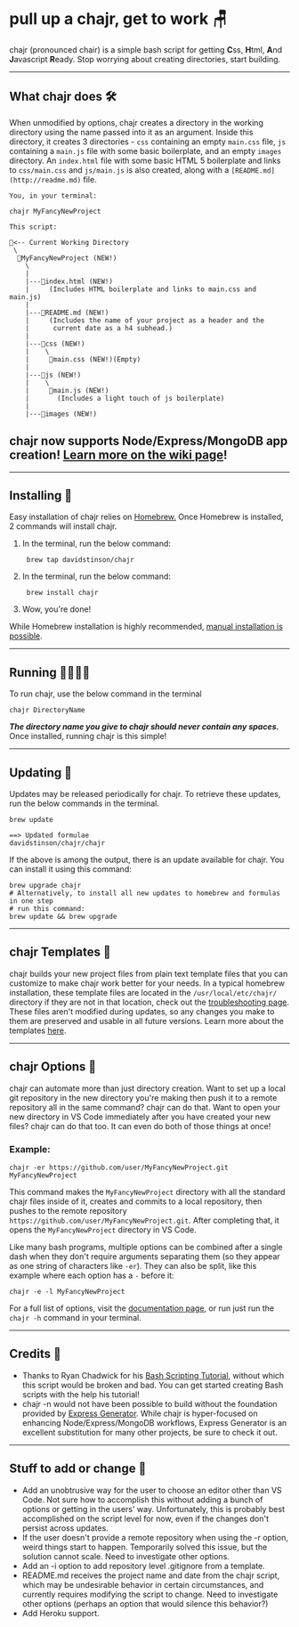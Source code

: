 # pull up a chajr, get to work 🪑

chajr (pronounced chair) is a simple bash script for getting **C**ss, **H**tml, **A**nd **J**avascript **R**eady. Stop worrying about creating directories, start building.

---

## What chajr does 🛠

When unmodified by options, chajr creates a directory in the working directory using the name passed into it as an argument. Inside this directory, it creates 3 directories - `css` containing an empty `main.css` file, `js` containing a `main.js` file with some basic boilerplate, and an empty `images` directory.  An `index.html` file with some basic HTML 5 boilerplate and links to `css/main.css` and `js/main.js` is also created, along with a `[README.md](http://readme.md)` file.

    You, in your terminal:
    
    chajr MyFancyNewProject
    
    This script:
    
    📂<-- Current Working Directory
     \
      📁MyFancyNewProject (NEW!)
        \
        |
        |---📄index.html (NEW!) 
        |     (Includes HTML boilerplate and links to main.css and main.js)
        |
        |---📄README.md (NEW!)
        |     (Includes the name of your project as a header and the 
        |      current date as a h4 subhead.)
        |
        |---📁css (NEW!)
        |    \
        |     📄main.css (NEW!)(Empty)
        |
        |---📁js (NEW!)
        |    \
        |     📄main.js (NEW!)
        |       (Includes a light touch of js boilerplate)
        |
        |---📁images (NEW!)

## chajr now supports Node/Express/MongoDB app creation! [Learn more on the wiki page](https://github.com/DavidStinson/chajr/wiki/Node-Express-MongoDB)!

---

## Installing 📲

Easy installation of chajr relies on [Homebrew.](https://brew.sh/) Once Homebrew is installed, 2 commands will install chajr.

1. In the terminal, run the below command:

        brew tap davidstinson/chajr

2. In the terminal, run the below command:

        brew install chajr

3. Wow, you're done!

While Homebrew installation is highly recommended, [manual installation is possible](https://github.com/DavidStinson/chajr/wiki/Advanced-Installation).

---

## Running 🏃‍♀️🏃‍♂️

To run chajr, use the below command in the terminal

    chajr DirectoryName

***The directory name you give to chajr should never contain any spaces.*** Once installed, running chajr is this simple!

---

## Updating 🎁

Updates may be released periodically for chajr. To retrieve these updates, run the below commands in the terminal.

    brew update

    ==> Updated formulae
    davidstinson/chajr/chajr

If the above is among the output, there is an update available for chajr. You can install it using this command:

    brew upgrade chajr
    # Alternatively, to install all new updates to homebrew and formulas in one step 
    # run this command:
    brew update && brew upgrade

---

## chajr Templates 📃

chajr builds your new project files from plain text template files that you can customize to make chajr work better for your needs. In a typical homebrew installation, these template files are located in the `/usr/local/etc/chajr/` directory if they are not in that location, check out the [troubleshooting page](https://github.com/DavidStinson/chajr/wiki/Troubleshooting). These files aren't modified during updates, so any changes you make to them are preserved and usable in all future versions. Learn more about the templates [here](https://github.com/DavidStinson/chajr/wiki/File-Templates-and-Configuration).

---

## chajr Options 🎨

chajr can automate more than just directory creation. Want to set up a local git repository in the new directory you're making then push it to a remote repository all in the same command? chajr can do that. Want to open your new directory in VS Code immediately after you have created your new files? chajr can do that too. It can even do both of those things at once!

### Example:

    chajr -er https://github.com/user/MyFancyNewProject.git MyFancyNewProject

This command makes the `MyFancyNewProject` directory with all the standard chajr files inside of it, creates and commits to a local repository, then pushes to the remote repository `https://github.com/user/MyFancyNewProject.git`. After completing that, it opens the `MyFancyNewProject` directory in VS Code. 

Like many bash programs, multiple options can be combined after a single dash when they don't require arguments separating them (so they appear as one string of characters like `-er`). They can also be split, like this example where each option has a `-` before it:

    chajr -e -l MyFancyNewProject

For a full list of options, visit the [documentation page](https://github.com/DavidStinson/chajr/wiki/Documentation), or run just run the `chajr -h` command in your terminal.

---

## Credits 🙌

- Thanks to Ryan Chadwick for his [Bash Scripting Tutorial](https://ryanstutorials.net/bash-scripting-tutorial/), without which this script would be broken and bad. You can get started creating Bash scripts with the help his tutorial!
- chajr -n would not have been possible to build without the foundation provided by [Express Generator](https://github.com/expressjs/generator). While chajr is hyper-focused on enhancing Node/Express/MongoDB workflows, Express Generator is an excellent substitution for many other projects, be sure to check it out.

---

## Stuff to add or change 🚀

- Add an unobtrusive way for the user to choose an editor other than VS Code. Not sure how to accomplish this without adding a bunch of options or getting in the users' way. Unfortunately, this is probably best accomplished on the script level for now, even if the changes don't persist across updates.
- If the user doesn't provide a remote repository when using the -r option, weird things start to happen. Temporarily solved this issue, but the solution cannot scale. Need to investigate other options.
- Add an -i option to add repository level .gitignore from a template.
- README.md receives the project name and date from the chajr script, which may be undesirable behavior in certain circumstances, and currently requires modifying the script to change. Need to investigate other options (perhaps an option that would silence this behavior?)
- Add Heroku support.